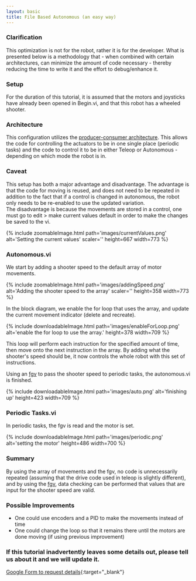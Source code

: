 ```yaml
---
layout: basic
title: File Based Autonomous (an easy way)
---
```


### Clarification

This optimization is not for the robot, rather it is for the developer. What is presented below is a methodology that - when combined with certain architectures, can minimize the amount of code necessary - thereby reducing the time to write it and the effort to debug/enhance it.

### Setup

For the duration of this tutorial, it is assumed that the motors and joysticks have already been opened in Begin.vi, and that this robot has a wheeled shooter.

### Architecture

This configuration utilizes the [producer-consumer architecture](/tutorials/producer-consumer).
This allows the code for controlling the actuators to be in one single place (periodic tasks) and the code to control it to be in either 
Teleop or Autonomous - depending on which mode the robot is in.


### Caveat

This setup has both a major advantage and disadvantage. The advantage is that the code for moving is reused, and does not need to be repeated in addition to the fact that if a control is changed in autonomous, the robot only needs to be re-enabled to use the updated variation.
<br/>
The disadvantage is because the movements are stored in a control, one must go to edit > make current values default in order to make the changes be saved to the vi.


{% include zoomableImage.html path='images/currentValues.png' alt='Setting the current values' scaler='' height=667 width=773 %}

### Autonomous.vi


We start by adding a shooter speed to the default array of motor movements.

{% include zoomableImage.html path='images/addingSpeed.png' alt='Adding the shooter speed to the array' scaler='' height=358 width=773 %}


In the block diagram, we enable the for loop that uses the array, and update the current movement indicator (delete and recreate).


{% include downloadableImage.html path='images/enableForLoop.png' alt='enable the for loop to use the array.' height=378 width=709 %}

This loop will perform each instruction for the specified amount of time, then move onto the next instruction in the array. 
By adding what the shooter's speed should be, it now controls the whole robot with this set of instructions.

Using an [fgv](/tutorials/fgv/) to pass the shooter speed to periodic tasks, the autonomous.vi is finished.

{% include downloadableImage.html path='images/auto.png' alt='finishing up' height=423 width=709 %}

### Periodic Tasks.vi

In periodic tasks, the fgv is read and the motor is set.

{% include downloadableImage.html path='images/periodic.png' alt='setting the motor' height=486 width=700 %}

### Summary

By using the array of movements and the fgv, no code is unnecessarily repeated (assuming that the drive code used in teleop is slightly different),
and by using the [fgv](/tutorials/fgv/), data checking can be performed that values that are input for the shooter speed are valid.


### Possible Improvements

- One could use encoders and a PID to make the movements instead of time
- One could change the loop so that it remains there until the motors are done moving (if using previous improvement)

### If this tutorial inadvertently leaves some details out, please tell us about it and we will update it.

[Google Form to request details](https://docs.google.com/forms/d/1UbODQWDz7NuqA-_Bt2zzXWO6hTLlmWoB5HwroNHUtl4/viewform?usp=send_form){:target="_blank"}
